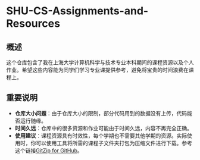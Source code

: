 # SHU-CS-Assignments-and-Resources

## 概述

这个仓库包含了我在上海大学计算机科学与技术专业本科期间的课程资源以及个人作业。希望这些内容能为同学们学习专业课提供参考，避免将宝贵的时间浪费在课程上。

## 重要说明

- **仓库大小问题**：由于仓库大小的限制，部分代码用到的数据没有上传，代码能否运行随缘。
- **时间久远**：仓库中的很多资源和作业可能由于时间久远，内容不再完全正确。
- **使用建议**：课程资源具有时效性，每个学期也不需要其他学期的资源。实际使用时，你可以使用工具将所需的课程子文件夹打包为压缩文件进行下载。参考这个链接[GitZip for GitHub](https://chromewebstore.google.com/detail/gitzip-for-github/ffabmkklhbepgcgfonabamgnfafbdlkn?hl=zh-CN&pli=1)。
